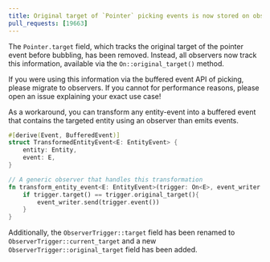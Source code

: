 ```yaml
---
title: Original target of `Pointer` picking events is now stored on observers
pull_requests: [19663]
---
```


The `Pointer.target` field, which tracks the original target of the pointer event before bubbling, has been removed.
Instead, all observers now track this information, available via the `On::original_target()` method.

If you were using this information via the buffered event API of picking, please migrate to observers.
If you cannot for performance reasons, please open an issue explaining your exact use case!

As a workaround, you can transform any entity-event into a buffered event that contains the targeted entity using
an observer than emits events.

```rust
#[derive(Event, BufferedEvent)]
struct TransformedEntityEvent<E: EntityEvent> {
    entity: Entity,
    event: E,
}

// A generic observer that handles this transformation
fn transform_entity_event<E: EntityEvent>(trigger: On<E>, event_writer: EventWriter<TransformedEntityEvent<E>>){
    if trigger.target() == trigger.original_target(){
        event_writer.send(trigger.event())
    }
}
```

Additionally, the `ObserverTrigger::target` field has been renamed to `ObserverTrigger::current_target` and a new `ObserverTrigger::original_target` field has been added.
